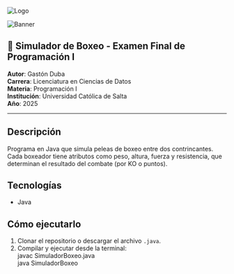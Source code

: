 ![Logo](https://www.brincar.org.ar/wp-content/uploads/2017/12/ucasal_c.png)
<!-- ![Banner](https://gamefabrique.com/storage/screenshots/genesis/evander-holyfields-real-deal-boxing-05.png) -->
![Banner](https://www.letsplaysega.com/wp-content/uploads/images/gen/Evander_Holyfields_Real_Deal_Boxing.png)

## 🥊 Simulador de Boxeo - Examen Final de Programación I  

**Autor**: Gastón Duba  
**Carrera**: Licenciatura en Ciencias de Datos  
**Materia**: Programación I  
**Institución**: Universidad Católica de Salta  
**Año**: 2025  

---

## Descripción  
Programa en Java que simula peleas de boxeo entre dos contrincantes. Cada boxeador tiene atributos como peso, altura, fuerza y resistencia, que determinan el resultado del combate (por KO o puntos).  

## Tecnologías  
- Java

## Cómo ejecutarlo  
1. Clonar el repositorio o descargar el archivo `.java`.  
2. Compilar y ejecutar desde la terminal:  
   javac SimuladorBoxeo.java  
   java SimuladorBoxeo